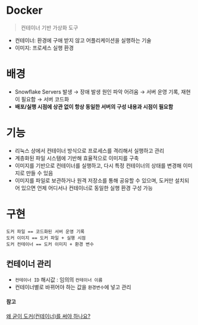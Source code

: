 # Docker

> 컨테이너 기반 가상화 도구

- 컨테이너: 환경에 구애 받지 않고 어플리케이션을 실행하는 기술
- 이미지: 프로세스 실행 환경

# 배경

- Snowflake Servers 발생 → 장애 발생 원인 파악 어려움 → 서버 운영 기록, 재현이 필요함 → 서버 코드화
- **배포/실행 시점에 상관 없이 항상 동일한 서버의 구성 내용과 시점이 필요함**

# 기능

- 리눅스 상에서 컨테이너 방식으로 프로세스를 격리해서 실행하고 관리
- 계층화된 파일 시스템에 기반해 효율적으로 이미지를 구축
- 이미지를 기반으로 컨테이너를 실행하고, 다시 특정 컨테이너의 상태를 변경해 이미지로 만들 수 있음
- 이미지를 파일로 보관하거나 원격 저장소를 통해 공유할 수 있으며, 도커만 설치되어 있으면 언제 어디서나 컨테이너로 동일한 실행 환경 구성 가능

# 구현

```
도커 파일 == 코드화된 서버 운영 기록
도커 이미지 == 도커 파일 + 실행 시점
도커 컨테이너 == 도커 이미지 + 환경 변수
```

## 컨테이너 관리

- `컨테이너 ID` 해시값 : 임의의 `컨테이너 이름`
- 컨테이너별로 바뀌어야 하는 값을 `환경변수`에 넣고 관리


#### 참고

[왜 굳이 도커(컨테이너)를 써야 하나요?](https://www.44bits.io/ko/post/why-should-i-use-docker-container)
